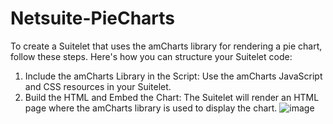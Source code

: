 # Netsuite-PieCharts
To create a Suitelet that uses the amCharts library for rendering a pie chart, follow these steps. Here's how you can structure your Suitelet code:
1. Include the amCharts Library in the Script: Use the amCharts JavaScript and CSS resources in your Suitelet.
2. Build the HTML and Embed the Chart: The Suitelet will render an HTML page where the amCharts library is used to display the chart.
![image](https://github.com/user-attachments/assets/369bb193-5737-4de3-8fb1-de5d35b4dc96)

